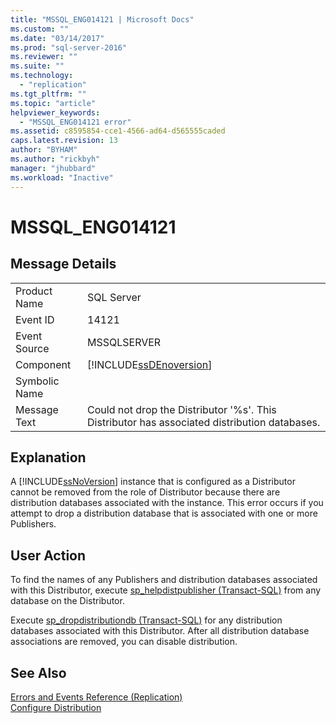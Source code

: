 ```yaml
---
title: "MSSQL_ENG014121 | Microsoft Docs"
ms.custom: ""
ms.date: "03/14/2017"
ms.prod: "sql-server-2016"
ms.reviewer: ""
ms.suite: ""
ms.technology: 
  - "replication"
ms.tgt_pltfrm: ""
ms.topic: "article"
helpviewer_keywords: 
  - "MSSQL_ENG014121 error"
ms.assetid: c8595854-cce1-4566-ad64-d565555caded
caps.latest.revision: 13
author: "BYHAM"
ms.author: "rickbyh"
manager: "jhubbard"
ms.workload: "Inactive"
---
```

# MSSQL_ENG014121
    
## Message Details  
  
|||  
|-|-|  
|Product Name|SQL Server|  
|Event ID|14121|  
|Event Source|MSSQLSERVER|  
|Component|[!INCLUDE[ssDEnoversion](../../includes/ssdenoversion-md.md)]|  
|Symbolic Name||  
|Message Text|Could not drop the Distributor '%s'. This Distributor has associated distribution databases.|  
  
## Explanation  
 A [!INCLUDE[ssNoVersion](../../includes/ssnoversion-md.md)] instance that is configured as a Distributor cannot be removed from the role of Distributor because there are distribution databases associated with the instance. This error occurs if you attempt to drop a distribution database that is associated with one or more Publishers.  
  
## User Action  
 To find the names of any Publishers and distribution databases associated with this Distributor, execute [sp_helpdistpublisher &#40;Transact-SQL&#41;](../../relational-databases/system-stored-procedures/sp-helpdistpublisher-transact-sql.md) from any database on the Distributor.  
  
 Execute [sp_dropdistributiondb &#40;Transact-SQL&#41;](../../relational-databases/system-stored-procedures/sp-dropdistributiondb-transact-sql.md) for any distribution databases associated with this Distributor. After all distribution database associations are removed, you can disable distribution.  
  
## See Also  
 [Errors and Events Reference &#40;Replication&#41;](../../relational-databases/replication/errors-and-events-reference-replication.md)   
 [Configure Distribution](../../relational-databases/replication/configure-distribution.md)  
  
  

